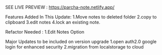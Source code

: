 SEE LIVE PREVIEW : https://parcha-note.netlify.app/

Features Added In This Update:
1.Move notes to deleted folder
2.copy to clipboard
3.edit notes
4.lock an existing note.

Refactor Needed :
1.Edit Notes Option

Major Updates to be included on version upgrade
1.open auth2.0 google login for enhanced security
2.migration from localstorage to cloud
